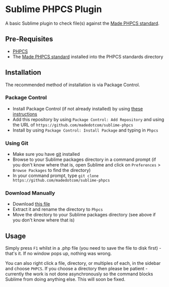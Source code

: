 # Sublime PHPCS Plugin

A basic Sublime plugin to check file(s) against the [Made PHPCS standard](https://github.com/madedotcom/phpcs-magento-rules).

## Pre-Requisites

* [PHPCS](http://pear.php.net/package/PHP_CodeSniffer)
* The [Made PHPCS standard](https://github.com/madedotcom/phpcs-magento-rules)
  installed into the PHPCS standards directory

## Installation

The recommended method of installation is via Package Control.

### Package Control

* Install Package Control (if not already installed) by using
  [these instructions](http://wbond.net/sublime_packages/package_control/installation)
* Add this repository by using `Package Control: Add Repository` and using the
  URL of `https://github.com/madedotcom/sublime-phpcs`
* Install by using `Package Control: Install Package` and typing in `Phpcs`

### Using Git

* Make sure you have [git](http://git-scm.com/) installed
* Browse to your Sublime packages directory in a command prompt (if you don't
  know where that is, open Sublime and click on `Preferences` > `Browse Packages`
  to find the directory)
* In your command prompt, type `git clone https://github.com/madedotcom/sublime-phpcs`

### Download Manually

* Download [this file](https://github.com/madedotcom/sublime-phpcs/zipball/master)
* Extract it and rename the directory to `Phpcs`
* Move the directory to your Sublime packages directory (see above if you don't
  know where that is)

## Usage

Simply press `F1` whilst in a .php file (you need to save the file to disk first) -
that's it. If no window pops up, nothing was wrong.

You can also right click a file, directory, or multiples of each, in the sidebar
and choose `PHPCS`. If you choose a directory then please be patient - currently
the work is not done asynchronously so the command blocks Sublime from doing
anything else. This will soon be fixed.
